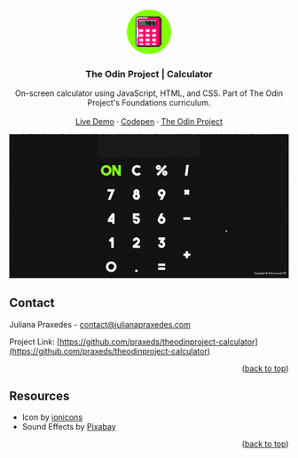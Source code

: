 <div id="top"></div>
<!-- PROJECT LOGO -->
<br />
<div align="center">
  <a href="https://github.com/othneildrew/Best-README-Template">
    <img src="assets\images\logo.png" alt="Logo" width="80" height="80">
  </a>

  <h3 align="center">The Odin Project | Calculator</h3>

  <p align="center">
    On-screen calculator using JavaScript, HTML, and CSS. Part of The Odin Project's Foundations curriculum.
    <br />
    <br />
    <a href="https://praxeds.github.io/theodinproject-calculator">Live Demo</a>
    ·
    <a href="https://codepen.io/praxeds/pen/KKeypBW">Codepen</a>
    ·
    <a href="https://www.theodinproject.com/">The Odin Project</a>
  </p>
</div>



![header](assets/images/header.gif)


<!-- CONTACT -->
## Contact

Juliana Praxedes - contact@julianapraxedes.com

Project Link: [https://github.com/praxeds/theodinproject-calculator](https://github.com/praxeds/theodinproject-calculator)

<p align="right">(<a href="#top">back to top</a>)</p>



<!-- Resources -->
## Resources

* Icon by [ionicons](https://ionic.io/ionicons)
* Sound Effects by [Pixabay](https://pixabay.com/sound-effects)

<p align="right">(<a href="#top">back to top</a>)</p>